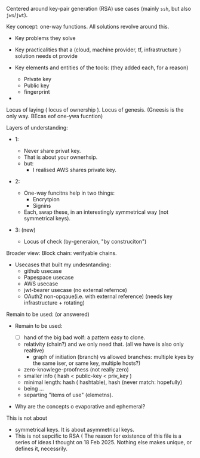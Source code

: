 Centered around key-pair generation (RSA) use cases (mainly `ssh`, but also `jws`/`jwt`).

Key concept: one-way functions. All solutions revolve around this.

* Key problems they solve
* Key practicalities that a (cloud, machine provider, tf, infrastructure ) solution needs ot provide

* Key elements and entities of the tools: (they added each, for a reason)
   * Private key
   * Public key
   * fingerprint
* 

Locus of laying ( locus of ownership ).
Locus of genesis. (Gneesis is the only way. BEcas eof one-ywa fucntion)

Layers of understanding:
* 1:
    * Never share privat key.
    * That is about your ownerhsip.
    * but:
        * I realised AWS shares private key.
* 2:
    * One-way funcitns help in two things:
        * Encrytpion
        * Signins
    * Each, swap these, in an interestingly symmetrical way (not symmetrical keys).

* 3: (new)
   * Locus of check (by-generaion, "by construciton")

Broader view:
Block chain: verifyable chains.


* Usecases that built my undesntanding:
   * github usecase
   * Papespace usecase
   * AWS usecase
   * jwt-bearer usecase (no external refernce)
   * OAuth2 non-opqaue(i.e. with external reference) (needs key infrastructure + rotating)

Remain to be used: (or answered)
* Remain to be used:
     * [ ] hand of the big bad wolf: a pattern easy to clone.
     * relativity (chain?) and we only need that. (all we have is also only realtive)
         * graph of initiation (branch) vs allowed branches: multiple kyes by the same iser, or same key, multiple hosts?)
     * zero-knowlege-proofness (not really zero)
     * smaller info ( hash < public-key < priv_key )
     * minimal length: hash ( hashtable), hash (never match: hopefully)
     * being ...
     * separting "items of use" (elemetns).

* Why are the concepts o evaporative and ephemeral?


This is not about
* symmetrical keys. It is about asymmetrical keys.
* This is not sepcific to RSA (
The reason for existence of this file is a series of ideas I thought on 18 Feb 2025. Nothing else makes unique, or defines it, necessrily.
